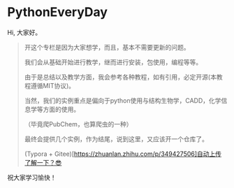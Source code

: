 # PythonEveryDay

Hi, 大家好。

> 开这个专栏是因为大家想学，而且，基本不需要更新的问题。
>
> 我们会从基础开始进行教学，继而进行安装，包使用，编程等等。
>
> 由于是总结以及教学方面，我会参考各种教程，如有引用，必定开源(本教程遵循MIT协议)。
>
> 当然，我们的实例重点是偏向于python使用与结构生物学，CADD，化学信息学等方面的使用。
>
> （毕竟爬PubChem，也算爬虫的一种）
>
> 最终会提供几个实例，作为结尾，说到这里，又应该开一个仓库了。
>
> (Typora + Gitee)[https://zhuanlan.zhihu.com/p/349427506]自动上传了解一下？😎

祝大家学习愉快！